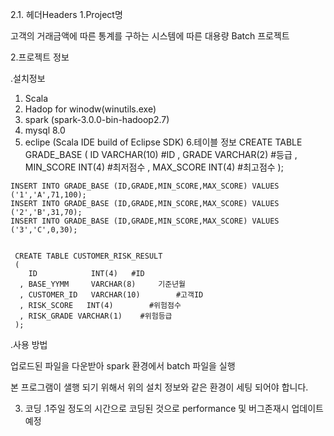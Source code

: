 2.1. 헤더Headers
1.Project명

 고객의 거래금액에 따른 통계를 구하는 시스템에 따른 대용량 Batch 프로젝트

2.프로젝트 정보

 .설치정보
   1. Scala 
   2. Hadop for winodw(winutils.exe)
   3. spark (spark-3.0.0-bin-hadoop2.7)
   4. mysql 8.0
   5. eclipe (Scala IDE build of Eclipse SDK)
   6.테이블 정보
      CREATE TABLE GRADE_BASE
   (
      ID        VARCHAR(10)   #ID
    , GRADE     VARCHAR(2)     #등급
    , MIN_SCORE INT(4)        #최저점수
    , MAX_SCORE INT(4)        #최고점수
   );

    INSERT INTO GRADE_BASE (ID,GRADE,MIN_SCORE,MAX_SCORE) VALUES ('1','A',71,100);
    INSERT INTO GRADE_BASE (ID,GRADE,MIN_SCORE,MAX_SCORE) VALUES ('2','B',31,70);
    INSERT INTO GRADE_BASE (ID,GRADE,MIN_SCORE,MAX_SCORE) VALUES ('3','C',0,30);


     CREATE TABLE CUSTOMER_RISK_RESULT
     (
        ID            INT(4)   #ID
      , BASE_YYMM     VARCHAR(8)     기준년월
      , CUSTOMER_ID   VARCHAR(10)        #고객ID
      , RISK_SCORE   INT(4)        #위험점수
      , RISK_GRADE VARCHAR(1)    #위험등급
     );
  
  .사용 방법 
  
   업로드된 파일을 다운받아 spark 환경에서 batch 파일을 실행
   
   본 프로그램이 샐행 되기 위해서 위의 설치 정보와 같은 환경이 세팅 되어야 합니다.
 

3. 코딩
  .1주일 정도의 시간으로 코딩된 것으로 performance 및 버그존재시 업데이트 예정 
  





